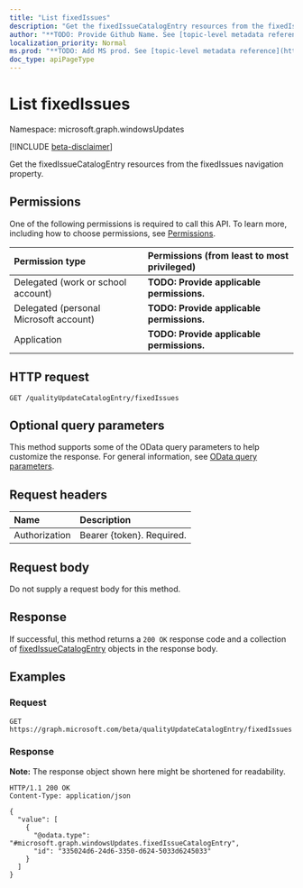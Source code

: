 ```yaml
---
title: "List fixedIssues"
description: "Get the fixedIssueCatalogEntry resources from the fixedIssues navigation property."
author: "**TODO: Provide Github Name. See [topic-level metadata reference](https://msgo.azurewebsites.net/add/document/guidelines/metadata.html#topic-level-metadata)**"
localization_priority: Normal
ms.prod: "**TODO: Add MS prod. See [topic-level metadata reference](https://msgo.azurewebsites.net/add/document/guidelines/metadata.html#topic-level-metadata)**"
doc_type: apiPageType
---
```


# List fixedIssues
Namespace: microsoft.graph.windowsUpdates

[!INCLUDE [beta-disclaimer](../../includes/beta-disclaimer.md)]

Get the fixedIssueCatalogEntry resources from the fixedIssues navigation property.

## Permissions
One of the following permissions is required to call this API. To learn more, including how to choose permissions, see [Permissions](/graph/permissions-reference).

|Permission type|Permissions (from least to most privileged)|
|:---|:---|
|Delegated (work or school account)|**TODO: Provide applicable permissions.**|
|Delegated (personal Microsoft account)|**TODO: Provide applicable permissions.**|
|Application|**TODO: Provide applicable permissions.**|

## HTTP request

<!-- {
  "blockType": "ignored"
}
-->
``` http
GET /qualityUpdateCatalogEntry/fixedIssues
```

## Optional query parameters
This method supports some of the OData query parameters to help customize the response. For general information, see [OData query parameters](/graph/query-parameters).

## Request headers
|Name|Description|
|:---|:---|
|Authorization|Bearer {token}. Required.|

## Request body
Do not supply a request body for this method.

## Response

If successful, this method returns a `200 OK` response code and a collection of [fixedIssueCatalogEntry](../resources/fixedissuecatalogentry.md) objects in the response body.

## Examples

### Request
<!-- {
  "blockType": "request",
  "name": "list_fixedissuecatalogentry"
}
-->
``` http
GET https://graph.microsoft.com/beta/qualityUpdateCatalogEntry/fixedIssues
```


### Response
**Note:** The response object shown here might be shortened for readability.
<!-- {
  "blockType": "response",
  "truncated": true,
  "@odata.type": "Collection(microsoft.graph.windowsUpdates.fixedIssueCatalogEntry)"
}
-->
``` http
HTTP/1.1 200 OK
Content-Type: application/json

{
  "value": [
    {
      "@odata.type": "#microsoft.graph.windowsUpdates.fixedIssueCatalogEntry",
      "id": "335024d6-24d6-3350-d624-5033d6245033"
    }
  ]
}
```

